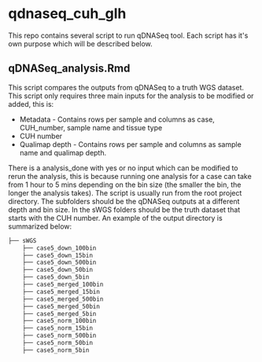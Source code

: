 # qdnaseq_cuh_glh

This repo contains several script to run qDNASeq tool. Each script has it's own purpose which will be described below.

## qDNASeq_analysis.Rmd

This script compares the outputs from qDNASeq to a truth WGS dataset. This script only requires three main inputs for the analysis to be modified or added, this is:
* Metadata - Contains rows per sample and columns as case, CUH_number, sample name and tissue type
* CUH number
* Qualimap depth - Contains rows per sample and columns as sample name and qualimap depth.

There is a analysis_done with yes or no input which can be modified to rerun the analysis, this is because running one analysis for a case can take from 1 hour to 5 mins depending on the bin size (the smaller the bin, the longer the analysis takes). The script is usually run from the root project directory. The subfolders should be the qDNASeq outputs at a different depth and bin size. In the sWGS folders should be the truth dataset that starts with the CUH number. An example of the output directory is summarized below:

```bash
├── sWGS
    ├── case5_down_100bin
    ├── case5_down_15bin
    ├── case5_down_500bin
    ├── case5_down_50bin
    ├── case5_down_5bin
    ├── case5_merged_100bin
    ├── case5_merged_15bin
    ├── case5_merged_500bin
    ├── case5_merged_50bin
    ├── case5_merged_5bin
    ├── case5_norm_100bin
    ├── case5_norm_15bin
    ├── case5_norm_500bin
    ├── case5_norm_50bin
    ├── case5_norm_5bin
```